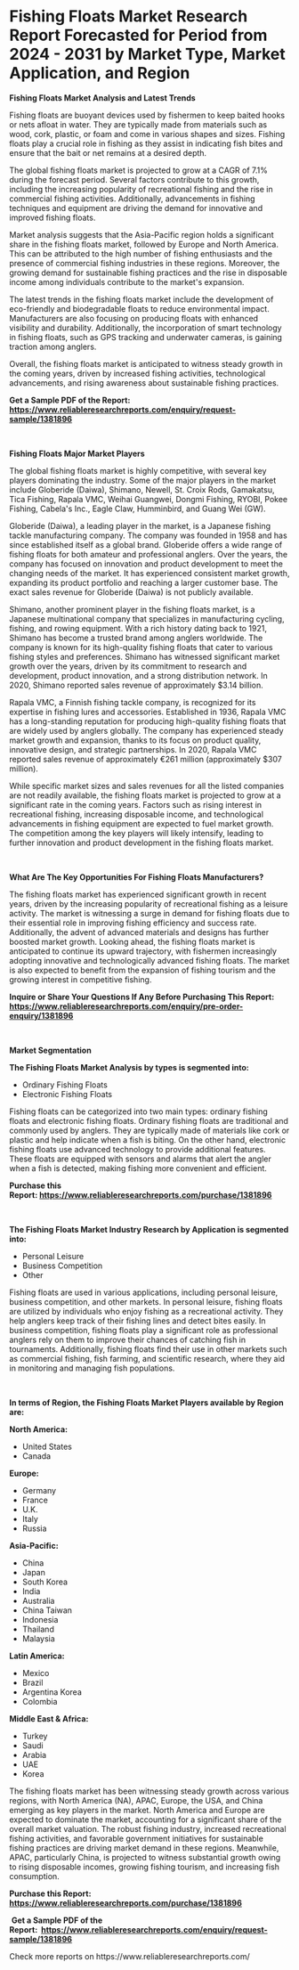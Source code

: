 <p><h1>Fishing Floats Market Research Report Forecasted for Period from 2024 -  2031 by Market Type, Market Application, and Region</h1></p><p><strong>Fishing Floats Market Analysis and Latest Trends</strong></p>
<p><p>Fishing floats are buoyant devices used by fishermen to keep baited hooks or nets afloat in water. They are typically made from materials such as wood, cork, plastic, or foam and come in various shapes and sizes. Fishing floats play a crucial role in fishing as they assist in indicating fish bites and ensure that the bait or net remains at a desired depth.</p><p>The global fishing floats market is projected to grow at a CAGR of 7.1% during the forecast period. Several factors contribute to this growth, including the increasing popularity of recreational fishing and the rise in commercial fishing activities. Additionally, advancements in fishing techniques and equipment are driving the demand for innovative and improved fishing floats.</p><p>Market analysis suggests that the Asia-Pacific region holds a significant share in the fishing floats market, followed by Europe and North America. This can be attributed to the high number of fishing enthusiasts and the presence of commercial fishing industries in these regions. Moreover, the growing demand for sustainable fishing practices and the rise in disposable income among individuals contribute to the market's expansion.</p><p>The latest trends in the fishing floats market include the development of eco-friendly and biodegradable floats to reduce environmental impact. Manufacturers are also focusing on producing floats with enhanced visibility and durability. Additionally, the incorporation of smart technology in fishing floats, such as GPS tracking and underwater cameras, is gaining traction among anglers.</p><p>Overall, the fishing floats market is anticipated to witness steady growth in the coming years, driven by increased fishing activities, technological advancements, and rising awareness about sustainable fishing practices.</p></p>
<p><strong>Get a Sample PDF of the Report:&nbsp; <a href="https://www.reliableresearchreports.com/enquiry/request-sample/1381896">https://www.reliableresearchreports.com/enquiry/request-sample/1381896</a></strong></p>
<p>&nbsp;</p>
<p><strong>Fishing Floats Major Market Players</strong></p>
<p><p>The global fishing floats market is highly competitive, with several key players dominating the industry. Some of the major players in the market include Globeride (Daiwa), Shimano, Newell, St. Croix Rods, Gamakatsu, Tica Fishing, Rapala VMC, Weihai Guangwei, Dongmi Fishing, RYOBI, Pokee Fishing, Cabela's Inc., Eagle Claw, Humminbird, and Guang Wei (GW).</p><p>Globeride (Daiwa), a leading player in the market, is a Japanese fishing tackle manufacturing company. The company was founded in 1958 and has since established itself as a global brand. Globeride offers a wide range of fishing floats for both amateur and professional anglers. Over the years, the company has focused on innovation and product development to meet the changing needs of the market. It has experienced consistent market growth, expanding its product portfolio and reaching a larger customer base. The exact sales revenue for Globeride (Daiwa) is not publicly available.</p><p>Shimano, another prominent player in the fishing floats market, is a Japanese multinational company that specializes in manufacturing cycling, fishing, and rowing equipment. With a rich history dating back to 1921, Shimano has become a trusted brand among anglers worldwide. The company is known for its high-quality fishing floats that cater to various fishing styles and preferences. Shimano has witnessed significant market growth over the years, driven by its commitment to research and development, product innovation, and a strong distribution network. In 2020, Shimano reported sales revenue of approximately $3.14 billion.</p><p>Rapala VMC, a Finnish fishing tackle company, is recognized for its expertise in fishing lures and accessories. Established in 1936, Rapala VMC has a long-standing reputation for producing high-quality fishing floats that are widely used by anglers globally. The company has experienced steady market growth and expansion, thanks to its focus on product quality, innovative design, and strategic partnerships. In 2020, Rapala VMC reported sales revenue of approximately €261 million (approximately $307 million).</p><p>While specific market sizes and sales revenues for all the listed companies are not readily available, the fishing floats market is projected to grow at a significant rate in the coming years. Factors such as rising interest in recreational fishing, increasing disposable income, and technological advancements in fishing equipment are expected to fuel market growth. The competition among the key players will likely intensify, leading to further innovation and product development in the fishing floats market.</p></p>
<p>&nbsp;</p>
<p><strong>What Are The Key Opportunities For Fishing Floats Manufacturers?</strong></p>
<p><p>The fishing floats market has experienced significant growth in recent years, driven by the increasing popularity of recreational fishing as a leisure activity. The market is witnessing a surge in demand for fishing floats due to their essential role in improving fishing efficiency and success rate. Additionally, the advent of advanced materials and designs has further boosted market growth. Looking ahead, the fishing floats market is anticipated to continue its upward trajectory, with fishermen increasingly adopting innovative and technologically advanced fishing floats. The market is also expected to benefit from the expansion of fishing tourism and the growing interest in competitive fishing.</p></p>
<p><strong>Inquire or Share Your Questions If Any Before Purchasing This Report: <a href="https://www.reliableresearchreports.com/enquiry/pre-order-enquiry/1381896">https://www.reliableresearchreports.com/enquiry/pre-order-enquiry/1381896</a></strong></p>
<p>&nbsp;</p>
<p><strong>Market Segmentation</strong></p>
<p><strong>The Fishing Floats Market Analysis by types is segmented into:</strong></p>
<p><ul><li>Ordinary Fishing Floats</li><li>Electronic Fishing Floats</li></ul></p>
<p><p>Fishing floats can be categorized into two main types: ordinary fishing floats and electronic fishing floats. Ordinary fishing floats are traditional and commonly used by anglers. They are typically made of materials like cork or plastic and help indicate when a fish is biting. On the other hand, electronic fishing floats use advanced technology to provide additional features. These floats are equipped with sensors and alarms that alert the angler when a fish is detected, making fishing more convenient and efficient.</p></p>
<p><strong>Purchase this Report:&nbsp;<a href="https://www.reliableresearchreports.com/purchase/1381896">https://www.reliableresearchreports.com/purchase/1381896</a></strong></p>
<p>&nbsp;</p>
<p><strong>The Fishing Floats Market Industry Research by Application is segmented into:</strong></p>
<p><ul><li>Personal Leisure</li><li>Business Competition</li><li>Other</li></ul></p>
<p><p>Fishing floats are used in various applications, including personal leisure, business competition, and other markets. In personal leisure, fishing floats are utilized by individuals who enjoy fishing as a recreational activity. They help anglers keep track of their fishing lines and detect bites easily. In business competition, fishing floats play a significant role as professional anglers rely on them to improve their chances of catching fish in tournaments. Additionally, fishing floats find their use in other markets such as commercial fishing, fish farming, and scientific research, where they aid in monitoring and managing fish populations.</p></p>
<p>&nbsp;</p>
<p><strong>In terms of Region, the Fishing Floats Market Players available by Region are:</strong></p>
<p>
    <p> <strong> North America: </strong>
        <ul>
            <li>United States</li>
            <li>Canada</li>
        </ul>
        </p> 
    <p> <strong> Europe: </strong>
        <ul>
            <li>Germany</li>
            <li>France</li>
            <li>U.K.</li>
            <li>Italy</li>
            <li>Russia</li>
        </ul>
        </p> 
    <p> <strong> Asia-Pacific: </strong>
        <ul>
            <li>China</li>
            <li>Japan</li>
            <li>South Korea</li>
            <li>India</li>
            <li>Australia</li>
            <li>China Taiwan</li>
            <li>Indonesia</li>
            <li>Thailand</li>
            <li>Malaysia</li>
        </ul>
        </p> 
    <p> <strong> Latin America: </strong>
        <ul>
            <li>Mexico</li>
            <li>Brazil</li>
            <li>Argentina Korea</li>
            <li>Colombia</li>
        </ul>
        </p> 
    <p> <strong> Middle East & Africa: </strong>
        <ul>
            <li>Turkey</li>
            <li>Saudi</li>
            <li>Arabia</li>
            <li>UAE</li>
            <li>Korea</li>
        </ul>
    </p>
    </p>
<p><p>The fishing floats market has been witnessing steady growth across various regions, with North America (NA), APAC, Europe, the USA, and China emerging as key players in the market. North America and Europe are expected to dominate the market, accounting for a significant share of the overall market valuation. The robust fishing industry, increased recreational fishing activities, and favorable government initiatives for sustainable fishing practices are driving market demand in these regions. Meanwhile, APAC, particularly China, is projected to witness substantial growth owing to rising disposable incomes, growing fishing tourism, and increasing fish consumption.</p></p>
<p><strong>Purchase this Report: <a href="https://www.reliableresearchreports.com/purchase/1381896">https://www.reliableresearchreports.com/purchase/1381896</a></strong></p>
<p>&nbsp;<strong>Get a Sample PDF of the Report:&nbsp;&nbsp;<a href="https://www.reliableresearchreports.com/enquiry/request-sample/1381896">https://www.reliableresearchreports.com/enquiry/request-sample/1381896</a></strong></p>
<p><strong></strong></p>
<p>Check more reports on https://www.reliableresearchreports.com/</p>